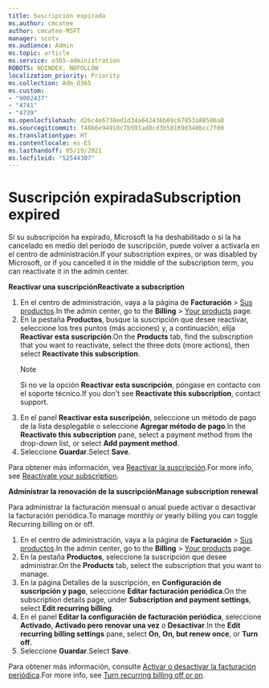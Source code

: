 ```yaml
---
title: Suscripción expirada
ms.author: cmcatee
author: cmcatee-MSFT
manager: scotv
ms.audience: Admin
ms.topic: article
ms.service: o365-administration
ROBOTS: NOINDEX, NOFOLLOW
localization_priority: Priority
ms.collection: Adm_O365
ms.custom:
- "9002437"
- "4741"
- "4739"
ms.openlocfilehash: d26c4e6738ed1d34a642436b09c67853a88586a8
ms.sourcegitcommit: f4866e94918c7b591ad0cd3b58169d340bcc7f00
ms.translationtype: HT
ms.contentlocale: es-ES
ms.lasthandoff: 05/19/2021
ms.locfileid: "52544307"
---
```

# <a name="subscription-expired"></a><span data-ttu-id="00e2d-102">Suscripción expirada</span><span class="sxs-lookup"><span data-stu-id="00e2d-102">Subscription expired</span></span>

<span data-ttu-id="00e2d-103">Si su subscripción ha expirado, Microsoft la ha deshabilitado o si la ha cancelado en medio del período de suscripción, puede volver a activarla en el centro de administración.</span><span class="sxs-lookup"><span data-stu-id="00e2d-103">If your subscription expires, or was disabled by Microsoft, or if you cancelled it in the middle of the subscription term, you can reactivate it in the admin center.</span></span>

<span data-ttu-id="00e2d-104">**Reactivar una suscripción**</span><span class="sxs-lookup"><span data-stu-id="00e2d-104">**Reactivate a subscription**</span></span>

1. <span data-ttu-id="00e2d-105">En el centro de administración, vaya a la página de **Facturación** > [Sus productos](https://go.microsoft.com/fwlink/p/?linkid=842054).</span><span class="sxs-lookup"><span data-stu-id="00e2d-105">In the admin center, go to the **Billing** > [Your products](https://go.microsoft.com/fwlink/p/?linkid=842054) page.</span></span>
2. <span data-ttu-id="00e2d-106">En la pestaña **Productos**, busque la suscripción que desee reactivar, seleccione los tres puntos (más acciones) y, a continuación, elija **Reactivar esta suscripción**.</span><span class="sxs-lookup"><span data-stu-id="00e2d-106">On the **Products** tab, find the subscription that you want to reactivate, select the three dots (more actions), then select **Reactivate this subscription**.</span></span>
    > [!NOTE]
    > <span data-ttu-id="00e2d-107">Si no ve la opción **Reactivar esta suscripción**, póngase en contacto con el soporte técnico.</span><span class="sxs-lookup"><span data-stu-id="00e2d-107">If you don't see **Reactivate this subscription**, contact support.</span></span>
3. <span data-ttu-id="00e2d-108">En el panel **Reactivar esta suscripción**, seleccione un método de pago de la lista desplegable o seleccione **Agregar método de pago**.</span><span class="sxs-lookup"><span data-stu-id="00e2d-108">In the **Reactivate this subscription** pane, select a payment method from the drop-down list, or select **Add payment method**.</span></span>
4. <span data-ttu-id="00e2d-109">Seleccione **Guardar**.</span><span class="sxs-lookup"><span data-stu-id="00e2d-109">Select **Save**.</span></span>

<span data-ttu-id="00e2d-110">Para obtener más información, vea [Reactivar la suscripción](/microsoft-365/commerce/subscriptions/reactivate-your-subscription).</span><span class="sxs-lookup"><span data-stu-id="00e2d-110">For more info, see [Reactivate your subscription](/microsoft-365/commerce/subscriptions/reactivate-your-subscription).</span></span>

<span data-ttu-id="00e2d-111">**Administrar la renovación de la suscripción**</span><span class="sxs-lookup"><span data-stu-id="00e2d-111">**Manage subscription renewal**</span></span>

<span data-ttu-id="00e2d-112">Para administrar la facturación mensual o anual puede activar o desactivar la facturación periódica.</span><span class="sxs-lookup"><span data-stu-id="00e2d-112">To manage monthly or yearly billing you can toggle Recurring billing on or off.</span></span>

1. <span data-ttu-id="00e2d-113">En el centro de administración, vaya a la página de **Facturación** > [Sus productos](https://go.microsoft.com/fwlink/p/?linkid=842054).</span><span class="sxs-lookup"><span data-stu-id="00e2d-113">In the admin center, go to the **Billing** > [Your products](https://go.microsoft.com/fwlink/p/?linkid=842054) page.</span></span>
2. <span data-ttu-id="00e2d-114">En la pestaña **Productos**, seleccione la suscripción que desee administrar.</span><span class="sxs-lookup"><span data-stu-id="00e2d-114">On the **Products** tab, select the subscription that you want to manage.</span></span>
3. <span data-ttu-id="00e2d-115">En la página Detalles de la suscripción, en **Configuración de suscripción y pago**, seleccione **Editar facturación periódica**.</span><span class="sxs-lookup"><span data-stu-id="00e2d-115">On the subscription details page, under **Subscription and payment settings**, select **Edit recurring billing**.</span></span>
4. <span data-ttu-id="00e2d-116">En el panel **Editar la configuración de facturación periódica**, seleccione **Activado**, **Activado pero renovar una vez** o **Desactivar**.</span><span class="sxs-lookup"><span data-stu-id="00e2d-116">In the **Edit recurring billing settings** pane, select **On**, **On, but renew once**, or **Turn off**.</span></span>
5. <span data-ttu-id="00e2d-117">Seleccione **Guardar**.</span><span class="sxs-lookup"><span data-stu-id="00e2d-117">Select **Save**.</span></span>

<span data-ttu-id="00e2d-118">Para obtener más información, consulte [Activar o desactivar la facturación periódica](/microsoft-365/commerce/subscriptions/renew-your-subscription#turn-recurring-billing-off-or-on).</span><span class="sxs-lookup"><span data-stu-id="00e2d-118">For more info, see [Turn recurring billing off or on](/microsoft-365/commerce/subscriptions/renew-your-subscription#turn-recurring-billing-off-or-on).</span></span>